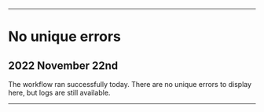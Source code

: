 
***

# No unique errors

## 2022 November 22nd

The workflow ran successfully today. There are no unique errors to display here, but logs are still available.

***
